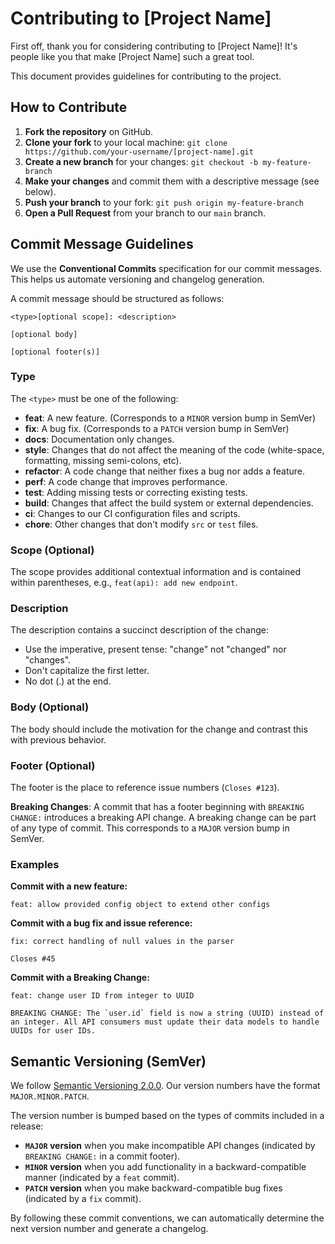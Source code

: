 # Contributing to [Project Name]

First off, thank you for considering contributing to [Project Name]! It's people like you that make [Project Name] such a great tool.

This document provides guidelines for contributing to the project.

## How to Contribute

1.  **Fork the repository** on GitHub.
2.  **Clone your fork** to your local machine: `git clone https://github.com/your-username/[project-name].git`
3.  **Create a new branch** for your changes: `git checkout -b my-feature-branch`
4.  **Make your changes** and commit them with a descriptive message (see below).
5.  **Push your branch** to your fork: `git push origin my-feature-branch`
6.  **Open a Pull Request** from your branch to our `main` branch.

## Commit Message Guidelines

We use the **Conventional Commits** specification for our commit messages. This helps us automate versioning and changelog generation.

A commit message should be structured as follows:

```
<type>[optional scope]: <description>

[optional body]

[optional footer(s)]
```

### Type

The `<type>` must be one of the following:

*   **feat**: A new feature. (Corresponds to a `MINOR` version bump in SemVer)
*   **fix**: A bug fix. (Corresponds to a `PATCH` version bump in SemVer)
*   **docs**: Documentation only changes.
*   **style**: Changes that do not affect the meaning of the code (white-space, formatting, missing semi-colons, etc).
*   **refactor**: A code change that neither fixes a bug nor adds a feature.
*   **perf**: A code change that improves performance.
*   **test**: Adding missing tests or correcting existing tests.
*   **build**: Changes that affect the build system or external dependencies.
*   **ci**: Changes to our CI configuration files and scripts.
*   **chore**: Other changes that don't modify `src` or `test` files.

### Scope (Optional)

The scope provides additional contextual information and is contained within parentheses, e.g., `feat(api): add new endpoint`.

### Description

The description contains a succinct description of the change:
*   Use the imperative, present tense: "change" not "changed" nor "changes".
*   Don't capitalize the first letter.
*   No dot (.) at the end.

### Body (Optional)

The body should include the motivation for the change and contrast this with previous behavior.

### Footer (Optional)

The footer is the place to reference issue numbers (`Closes #123`).

**Breaking Changes**: A commit that has a footer beginning with `BREAKING CHANGE:` introduces a breaking API change. A breaking change can be part of any type of commit. This corresponds to a `MAJOR` version bump in SemVer.

### Examples

**Commit with a new feature:**
```
feat: allow provided config object to extend other configs
```

**Commit with a bug fix and issue reference:**
```
fix: correct handling of null values in the parser

Closes #45
```

**Commit with a Breaking Change:**
```
feat: change user ID from integer to UUID

BREAKING CHANGE: The `user.id` field is now a string (UUID) instead of an integer. All API consumers must update their data models to handle UUIDs for user IDs.
```

## Semantic Versioning (SemVer)

We follow [Semantic Versioning 2.0.0](https://semver.org/). Our version numbers have the format `MAJOR.MINOR.PATCH`.

The version number is bumped based on the types of commits included in a release:

*   **`MAJOR` version** when you make incompatible API changes (indicated by `BREAKING CHANGE:` in a commit footer).
*   **`MINOR` version** when you add functionality in a backward-compatible manner (indicated by a `feat` commit).
*   **`PATCH` version** when you make backward-compatible bug fixes (indicated by a `fix` commit).

By following these commit conventions, we can automatically determine the next version number and generate a changelog.